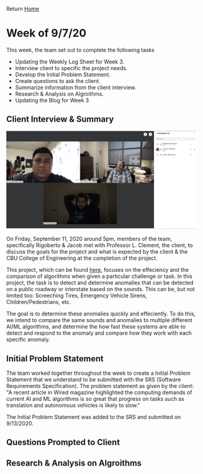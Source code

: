 Return [Home](index.md)

# Week of 9/7/20

This week, the team set out to complete the following tasks

- Updating the Weekly Log Sheet for Week 3.
- Interview client to specific the project needs.
- Develop the Initial Problem Statement.
- Create questions to ask the client.
- Summarize information from the client interview.
- Research & Analysis on Algroithms.
- Updating the Blog for Week 3

## Client Interview & Summary

![Image from the Client Interview](https://github.com/SoundBytes-CBU/blog/blob/gh-pages/images/week3/meeting.jpg?raw=true)

On Friday, September 11, 2020 around 5pm, members of the team, specifically Rigoberto & Jacob met with Professor L. Clement, the client, to discuss the goals for the project and what is expected by the client & the CBU College of Engineering at the completion of the project.

This project, which can be found [here](project.md), focuses on the effeciency and the comparison of algorithms when given a particular challenge or task. In this project, the task is to detect and determine anomalies that can be detected on a public roadway or interstate based on the sounds. This can be, but not limited too: Screeching Tires, Emergency Vehicle Sirens, Children/Pedestrians, etc.

The goal is to determine these anomalies quickly and effeciently. To do this, we intend to compare the same sounds and anomalies to multiple different AI/ML algorithms, and determine the how fast these systems are able to detect and respond to the anomaly and compare how they work with each specific anomaly.

## Initial Problem Statement

The team worked together throughout the week to create a Initial Problem Statement that we understand to be submitted with the SRS (Software Requirements Specification). The problem statement as given by the client: "A recent article in Wired magazine highlighted the computing demands of current AI and ML algorithms is so great that progress on tasks such as translation and autonomous vehicles is likely to slow."

The Initial Problem Statement was added to the SRS and submitted on 9/13/2020.

## Questions Prompted to Client

## Research & Analysis on Algroithms

